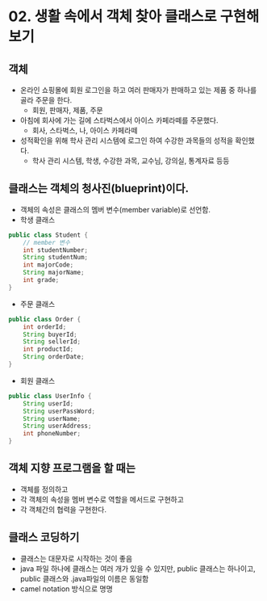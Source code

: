 # 02. 생활 속에서 객체 찾아 클래스로 구현해 보기
## 객체
- 온라인 쇼핑몰에 회원 로그인을 하고 여러 판매자가 판매하고 있는 제품 중 하나를 골라 주문을 한다.
  - 회원, 판매자, 제품, 주문
- 아침에 회사에 가는 길에 스타벅스에서 아이스 카페라떼를 주문했다.
  - 회사, 스타벅스, 나, 아이스 카페라떼
- 성적확인을 위해 학사 관리 시스템에 로그인 하여 수강한 과목들의 성적을 확인했다.
  - 학사 관리 시스템, 학생, 수강한 과목, 교수님, 강의실, 통계자료 등등

## 클래스는 객체의 청사진(blueprint)이다.
- 객체의 속성은 클래스의 멤버 변수(member variable)로 선언함.
- 학생 클래스
```java
public class Student {
    // member 변수
    int studentNumber;
    String studentNum;
    int majorCode;
    String majorName;
    int grade;
}
```
- 주문 클래스
```java
public class Order {
    int orderId;
    String buyerId;
    String sellerId;
    int productId;
    String orderDate;
}
```
- 회원 클래스
```java
public class UserInfo {
    String userId;
    String userPassWord;
    String userName;
    String userAddress;
    int phoneNumber;
}
```

## 객체 지향 프로그램을 할 때는
- 객체를 정의하고
- 각 객체의 속성을 멤버 변수로 역할을 메서드로 구현하고
- 각 객체간의 협력을 구현한다.

## 클래스 코딩하기
- 클래스는 대문자로 시작하는 것이 좋음
- java 파일 하나에 클래스는 여러 개가 있을 수 있지만, public 클래스는 하나이고, public 클래스와 .java파일의 이름은 동일함
- camel notation 방식으로 명명
